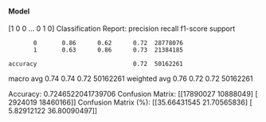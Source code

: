 #### Model
[1 0 0 ... 0 1 0]
Classification Report:
              precision    recall  f1-score   support

           0       0.86      0.62      0.72  28778076
           1       0.63      0.86      0.73  21384185

    accuracy                           0.72  50162261
   macro avg       0.74      0.74      0.72  50162261
weighted avg       0.76      0.72      0.72  50162261

Accuracy: 0.7246522041739706
Confusion Matrix:
[[17890027 10888049]
 [ 2924019 18460166]]
Confusion Matrix (%):
[[35.66431545 21.70565836]
 [ 5.82912122 36.80090497]]
